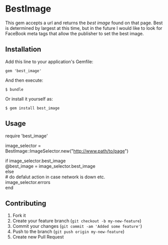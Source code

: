 # BestImage

This gem accepts a url and returns the *best image* found on that page.  Best is determined by largest at this time, but in the future I would like to look for FaceBook meta tags that allow the publisher to set the best image.

## Installation

Add this line to your application's Gemfile:

    gem 'best_image'

And then execute:

    $ bundle

Or install it yourself as:

    $ gem install best_image

## Usage
  require 'best_image'

  image_selector = BestImage::ImageSelector.new("http://www.path/to/page")
  
  if image_selector.best_image   
    @best_image = image_selector.best_image   
  else   
    # do defalut action in case network is down etc.   
    image_selector.errors   
  end
    
## Contributing

1. Fork it
2. Create your feature branch (`git checkout -b my-new-feature`)
3. Commit your changes (`git commit -am 'Added some feature'`)
4. Push to the branch (`git push origin my-new-feature`)
5. Create new Pull Request
